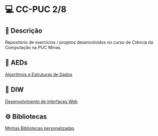 # 💻 CC-PUC 2/8

## 📝 Descrição
Repositório de exercícios / projetos desenvolvidos no curso de Ciência da Computação na PUC Minas.

## 📁 AEDs
[Algorítmos e Estruturas de Dados](AEDs)

## 📁 DIW
[Desenvolvimento de Interfaces Web](DIW)

## ⚙️ Bibliotecas
[Minhas Bibliotecas personalizadas](Bibliotecas)
